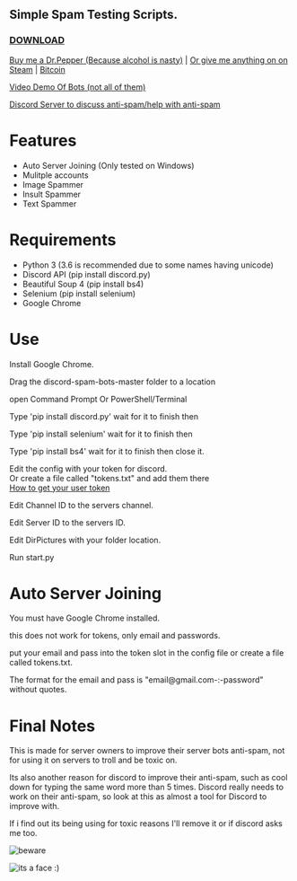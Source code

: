 ## Simple Spam Testing Scripts.
### [DOWNLOAD](https://github.com/Merubokkusu/discord-spam-bots/archive/master.zip)



[Buy me a Dr.Pepper (Because alcohol is nasty)](https://www.paypal.me/Merubokkusu) | [Or give me anything on on Steam](https://steamcommunity.com/tradeoffer/new/?partner=94720138&token=GY23F7tU) | [Bitcoin](https://paste.safe.moe/raw/tapeniviru)

[Video Demo Of Bots (not all of them)](https://www.youtube.com/watch?v=SmusHGAIeu4)

[Discord Server to discuss anti-spam/help with anti-spam](https://discord.gg/pAGcMjz)

# Features 
- Auto Server Joining (Only tested on Windows)
- Mulitple accounts
- Image Spammer
- Insult Spammer
- Text Spammer

# Requirements 
- Python 3 (3.6 is recommended due to some names having unicode)
- Discord API (pip install discord.py)
- Beautiful Soup 4 (pip install bs4)
- Selenium (pip install selenium)
- Google Chrome

# Use
Install Google Chrome.

Drag the discord-spam-bots-master folder to a location

open Command Prompt Or PowerShell/Terminal  

Type 'pip install discord.py' wait for it to finish then

Type 'pip install selenium' wait for it to finish then

Type 'pip install bs4' wait for it to finish then close it.

Edit the config with your token for discord.  
Or create a file called "tokens.txt" and add them there  
[How to get your user token](https://github.com/Merubokkusu/discord-spam-bots/wiki/Getting-Your-User-Token)  

Edit Channel ID to the servers channel.

Edit Server ID to the servers ID.

Edit DirPictures with your folder location.

Run start.py


# Auto Server Joining
You must have Google Chrome installed.

this does not work for tokens, only email and passwords.

put your email and pass into the token slot in the config file or create a file called tokens.txt.

The format for the email and pass is "email@gmail.com-:-password" without quotes.


# Final Notes
This is made for server owners to improve their server bots anti-spam, not for using it on servers to troll and be toxic on.


Its also another reason for discord to improve their anti-spam, such as cool down for typing the same word more than 5 times.
Discord really needs to work on their anti-spam, so look at this as almost a tool for Discord to improve with.

If i find out its being using for toxic reasons I'll remove it or if discord asks me too.


![beware](https://a.safe.moe/2017C.png)


![its a face :)](http://i.imgur.com/bTMYozm.png)
